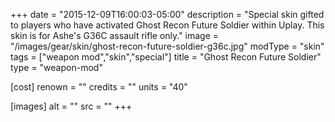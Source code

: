 +++
date = "2015-12-09T16:00:03-05:00"
description = "Special skin gifted to players who have activated Ghost Recon Future Soldier within Uplay. This skin is for Ashe's G36C assault rifle only."
image = "/images/gear/skin/ghost-recon-future-soldier-g36c.jpg"
modType = "skin"
tags = ["weapon mod","skin","special"]
title = "Ghost Recon Future Soldier"
type = "weapon-mod"

[cost]
  renown = ""
  credits = ""
  units = "40"

[images]
  alt = ""
  src = ""
+++

